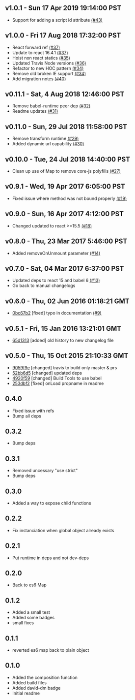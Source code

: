 v1.0.1 - Sun 17 Apr 2019 19:14:00 PST
--------------------------------------

- Support for adding a script id attribute [(#43)](https://github.com/dozoisch/react-async-script/pull/43)



v1.0.0 - Fri 17 Aug 2018 17:32:00 PST
--------------------------------------

- React forward ref [(#37)](https://github.com/dozoisch/react-async-script/pull/37)
- Update to react 16.4.1 [(#37)](https://github.com/dozoisch/react-async-script/pull/37)
- Hoist non react statics [(#35)](https://github.com/dozoisch/react-async-script/pull/35)
- Updated Travis Node versions [(#36)](https://github.com/dozoisch/react-async-script/pull/36)
- Refactor to new HOC pattern [(#34)](https://github.com/dozoisch/react-async-script/pull/34)
- Remove old broken IE support [(#34)](https://github.com/dozoisch/react-async-script/pull/34)
- Add migration notes [(#40)](https://github.com/dozoisch/react-async-script/pull/40)



v0.11.1 - Sat, 4 Aug 2018 12:46:00 PST
--------------------------------------

- Remove babel-runtime peer dep [(#32)](https://github.com/dozoisch/react-async-script/pull/32)
- Readme updates [(#31)](https://github.com/dozoisch/react-async-script/pull/31)



v0.11.0 - Sun, 29 Jul 2018 11:58:00 PST
--------------------------------------

- Remove transform runtime [(#29)](https://github.com/dozoisch/react-async-script/pull/29)
- Added dynamic url capability [(#30)](https://github.com/dozoisch/react-async-script/pull/30)



v0.10.0 - Tue, 24 Jul 2018 14:40:00 PST
--------------------------------------

- Clean up use of Map to remove core-js polyfills [(#27)](https://github.com/dozoisch/react-async-script/pull/27)



v0.9.1 - Wed, 19 Apr 2017 6:05:00 PST
--------------------------------------

- Fixed issue where method was not bound properly [(#19)](https://github.com/dozoisch/react-async-script/pull/19)



v0.9.0 - Sun, 16 Apr 2017 4:12:00 PST
--------------------------------------

- Changed updated to react >=15.5 [(#18)](https://github.com/dozoisch/react-async-script/pull/18)



v0.8.0 - Thu, 23 Mar 2017 5:46:00 PST
--------------------------------------

- Added removeOnUnmount parameter [(#14)](https://github.com/dozoisch/react-async-script/pull/14)



v0.7.0 - Sat, 04 Mar 2017 6:37:00 PST
--------------------------------------

- Updated deps to react 15 and babel 6 [(#13)](https://github.com/dozoisch/react-async-script/pull/13)
- Go back to manual changelogs



v0.6.0 - Thu, 02 Jun 2016 01:18:21 GMT
--------------------------------------

- [0bc67b2](../../commit/0bc67b2) [fixed] typo in documentation [(#9)](https://github.com/dozoisch/react-async-script/pull/9)



v0.5.1 - Fri, 15 Jan 2016 13:21:01 GMT
--------------------------------------

- [65d1313](../../commit/65d1313) [added] old history to new changelog file



v0.5.0 - Thu, 15 Oct 2015 21:10:33 GMT
--------------------------------------

- [9059f9e](../../commit/9059f9e) [changed] travis to build only master & prs
- [52bb6d5](../../commit/52bb6d5) [changed] updated deps
- [4920f59](../../commit/4920f59) [changed] Build Tools to use babel
- [253dbf2](../../commit/253dbf2) [fixed] onLoad propname in readme

## 0.4.0

- Fixed issue with refs
- Bump all deps

## 0.3.2
- Bump deps

## 0.3.1
- Removed uncessary "use strict"
- Bump deps

## 0.3.0
- Added a way to expose child functions

## 0.2.2
- Fix instanciation when global object already exists

## 0.2.1
- Put runtime in deps and not dev-deps

## 0.2.0
- Back to es6 Map

## 0.1.2
- Added a small test
- Added some badges
- small fixes

## 0.1.1
- reverted es6 map back to plain object

## 0.1.0
- Added the composition function
- Added build files
- Added david-dm badge
- Initial readme
